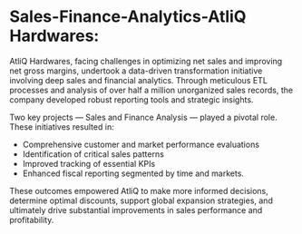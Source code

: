 # Sales-Finance-Analytics-AtliQ Hardwares:

AtliQ Hardwares, facing challenges in optimizing net sales and improving net gross margins, undertook a data-driven transformation initiative involving deep sales and financial analytics. Through meticulous ETL processes and analysis of over half a million unorganized sales records, the company developed robust reporting tools and strategic insights.

Two key projects — Sales and Finance Analysis — played a pivotal role. These initiatives resulted in:

- Comprehensive customer and market performance evaluations
- Identification of critical sales patterns
- Improved tracking of essential KPIs
- Enhanced fiscal reporting segmented by time and markets.

These outcomes empowered AtliQ to make more informed decisions, determine optimal discounts, support global expansion strategies, and ultimately drive substantial improvements in sales performance and profitability.
